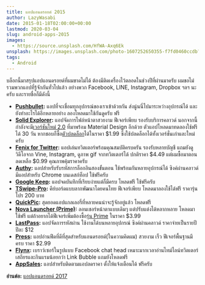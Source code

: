 ```yaml
---
title: แอปแอนดรอยด์ 2015
author: LazyWasabi
date: 2015-01-18T02:00:00+00:00
lastmod: 2020-03-04
slug: android-apps-2015
images:
  - https://source.unsplash.com/HfWA-Axq6Ek
unsplash: https://images.unsplash.com/photo-1607252650355-f7fd0460ccdb?ixid=MnwxfDB8MXxhbGx8fHx8fHx8fHwxNjE3NzY0Njg1
tags:
  - Android
---
```


บล็อกนี้มาสรุปแอปแอนดรอยด์ที่ผมขาดไม่ได้ ต้องมีติดเครื่องไว้ตลอดในช่วงปีที่ผ่านมาครับ ผมขอไม่รวมพวกแอปที่รู้จักกันทั่วไปแล้ว อย่างพวก Facebook, LINE, Instagram, Dropbox ฯลฯ นะครับ และรายชื่อก็มีดังนี้

<!--more-->

- **[Pushbullet](https://play.google.com/store/apps/details?id=com.pushbullet.android):** แอปที่จะเชื่อมทุกอุปกรณ์ของเราเข้าด้วยกัน ส่งนู่นนี่ไปมาระหว่างอุปกรณ์ได้ และยังทำอะไรได้อีกหลายอย่าง ลองโหลดมาใช้กันดูครับ ฟรี
- **[Solid Explorer](https://play.google.com/store/apps/details?id=pl.solidexplorer):** แอปจัดการไฟล์หน้าตาสวยงาม ฟีเจอร์เพียบ รองรับบริการคลาวด์ นอกจากนี้กำลังจะมี[เวอร์ชันใหม่ 2.0](http://www.androidpolice.com/2014/12/24/solid-explorer-2-0-alpha-goes-full-material-can-try-now/) ที่มาพร้อม Material Design อีกด้วย ตัวแอปโหลดมาทดลองใช้ฟรีได้ 30 วัน หากชอบก็ซื้อ[ตัวปลดล็อก](https://play.google.com/store/apps/details?id=pl.solidexplorer.unlocker)ได้ในราคา $1.99 ซึ่งใช้ปลดล็อกได้ทั้งเวอร์ชั่นเก่าและใหม่ครับ
- **[Fenix for Twitter](https://play.google.com/store/apps/details?id=it.mvilla.android.fenix):** แอปเล่นทวิตเตอร์พร้อมคุณสมบัติครบครัน รองรับหลายบัญชี แถมยังดูวิดีโอจาก Vine, Instagram, ดูภาพ gif จากทวิตเตอร์ได้ ปกติราคา $4.49 แต่ผมซื้อมาตอนลดเหลือ $0.99 คุณภาพคุ้มราคาครับ
- **[Authy](https://play.google.com/store/apps/details?id=com.authy.authy):** แอปสำหรับรับรหัสการล็อกอินสองขั้นตอน ใช้พร้อมกันหลายอุปกรณ์ได้ ซิงค์ผ่านคลาวด์ มีแอปสำหรับ Chrome บนเดสก์ท็อป ใช้ฟรีครับ
- **[Google Keep](https://play.google.com/store/apps/details?id=com.google.android.keep):** แอปจดบันทึกที่เรียบง่ายแต่ก็มีครบ โหลดฟรี ใช้ฟรีครับ
- **[TSwipe-Pro](https://play.google.com/store/apps/details?id=com.thaicomcenter.android.tswipepro):** คีย์บอร์ดแบบลากพัฒนาโดยคนไทย ฟีเจอร์เพียบ โหลดมาลองใช้ได้ฟรี ราคารุ่นโปร 200 บาท
- **[QuickPic](https://play.google.com/store/apps/details?id=com.alensw.PicFolder):** สุดยอดแอปแกลเลอรี่ที่หลายคนน่าจะรู้จักอยู่แล้ว โหลดฟรี
- **[Nova Launcher (Prime)](https://play.google.com/store/apps/details?id=com.teslacoilsw.launcher):** ลอนเชอร์หน้าตาแบบเดิมๆ แต่ปรับแต่งได้หลากหลาย โหลดมาใช้ฟรี แต่ถ้าอยากได้ฟีเจอร์เพิ่มต้องซื้อ[รุ่น Prime](https://play.google.com/store/apps/details?id=com.teslacoilsw.launcher.prime) ในราคา $3.99
- **[LastPass](https://play.google.com/store/apps/details?id=com.lastpass.lpandroid):** แอปจัดการรหัสผ่าน ใช้งานได้บนหลายอุปกรณ์ ซิงค์ผ่านคลาวด์ ราคาจ่ายเป็นรายปี ปีละ $12
- **[Press](https://play.google.com/store/apps/details?id=com.twentyfivesquares.press):** แอปอ่านฟีดที่ดีที่สุดสำหรับแอนดรอยด์(ในความคิดผม) สวยงาม เร็ว ฟีเจอร์พื้นฐานมีครบ ราคา $2.99
- **[Flynx](https://play.google.com/store/apps/details?id=com.flynx):** เบราว์เซอร์ในรูปแบบ Facebook chat head เหมาะมากเวลาอ่านไทม์ไลน์ทวิตเตอร์ เสถียรและกินแรมน้อยกว่า Link Bubble แถมยังโหลดฟรี
- **[AppSales](https://play.google.com/store/apps/details?id=net.tsapps.appsales):** แอปสำหรับติดตามแอปลดราคา ตั้งให้แจ้งเตือนได้ ฟรีครับ

**อ่านต่อ:** [แอปแอนดรอยด์ 2017](/blog/android-apps-2017/)
